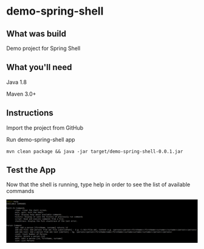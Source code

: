 # demo-spring-shell
## What was build
Demo project for Spring Shell
## What you'll need
Java 1.8

Maven 3.0+

## Instructions
Import the project from GitHub

Run demo-spring-shell app
```
mvn clean package && java -jar target/demo-spring-shell-0.0.1.jar
```

## Test the App
Now that the shell is running, type help in order to see the list of available commands


![Print](https://github.com/diogo-santos/demo-spring-shell/blob/master/print-help.png)
